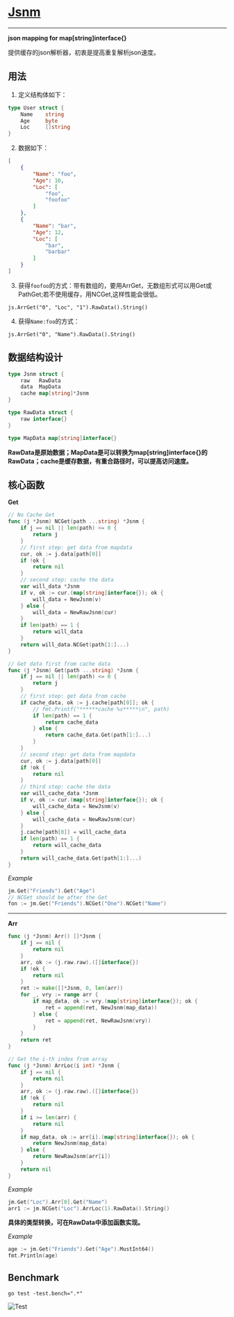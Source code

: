 #	[Jsnm][1]

---------------------


__json mapping for map[string]interface{}__

提供缓存的json解析器，初衷是提高重复解析json速度。


## 用法

1. 定义结构体如下：

```go
type User struct {
	Name    string
	Age     byte
	Loc     []string
}
```

2. 数据如下：

```json
[
	{
		"Name": "foo",
		"Age": 10,
		"Loc": [
			"foo",
			"foofoo"
		]
	},
	{
		"Name": "bar",
		"Age": 12,
		"Loc": [
			"bar",
			"barbar"
		]
	}
]
```

3. 获得`foofoo`的方式：带有数组的，要用ArrGet，无数组形式可以用Get或PathGet;若不使用缓存，用NCGet,这样性能会很低。

```
js.ArrGet("0", "Loc", "1").RawData().String()
```

4. 获得`Name:foo`的方式：

```
js.ArrGet("0", "Name").RawData().String()
```


##	数据结构设计

```go
type Jsnm struct {
	raw   RawData
	data  MapData
	cache map[string]*Jsnm
}

type RawData struct {
	raw interface{}
}

type MapData map[string]interface{}
```

**RawData是原始数据；MapData是可以转换为map[string]interface{}的RawData；cache是缓存数据，有重合路径时，可以提高访问速度。**

##	核心函数

**Get**

```go
// No Cache Get
func (j *Jsnm) NCGet(path ...string) *Jsnm {
	if j == nil || len(path) <= 0 {
		return j
	}
	// first step: get data from mapdata
	cur, ok := j.data[path[0]]
	if !ok {
		return nil
	}
	// second step: cache the data
	var will_data *Jsnm
	if v, ok := cur.(map[string]interface{}); ok {
		will_data = NewJsnm(v)
	} else {
		will_data = NewRawJsnm(cur)
	}
	if len(path) == 1 {
		return will_data
	}
	return will_data.NCGet(path[1:]...)
}

// Get data first from cache data
func (j *Jsnm) Get(path ...string) *Jsnm {
	if j == nil || len(path) <= 0 {
		return j
	}
	// first step: get data from cache
	if cache_data, ok := j.cache[path[0]]; ok {
		// fmt.Printf("******cache %s*****\n", path)
		if len(path) == 1 {
			return cache_data
		} else {
			return cache_data.Get(path[1:]...)
		}
	}
	// second step: get data from mapdata
	cur, ok := j.data[path[0]]
	if !ok {
		return nil
	}
	// third step: cache the data
	var will_cache_data *Jsnm
	if v, ok := cur.(map[string]interface{}); ok {
		will_cache_data = NewJsnm(v)
	} else {
		will_cache_data = NewRawJsnm(cur)
	}
	j.cache[path[0]] = will_cache_data
	if len(path) == 1 {
		return will_cache_data
	}
	return will_cache_data.Get(path[1:]...)
}
```
_Example_

```go
jm.Get("Friends").Get("Age")
// NCGet should be after the Get
fon := jm.Get("Friends").NCGet("One").NCGet("Name")
```

-------------------------------

**Arr**

```go
func (j *Jsnm) Arr() []*Jsnm {
	if j == nil {
		return nil
	}
	arr, ok := (j.raw.raw).([]interface{})
	if !ok {
		return nil
	}
	ret := make([]*Jsnm, 0, len(arr))
	for _, vry := range arr {
		if map_data, ok := vry.(map[string]interface{}); ok {
			ret = append(ret, NewJsnm(map_data))
		} else {
			ret = append(ret, NewRawJsnm(vry))
		}
	}
	return ret
}

// Get the i-th index from array
func (j *Jsnm) ArrLoc(i int) *Jsnm {
	if j == nil {
		return nil
	}
	arr, ok := (j.raw.raw).([]interface{})
	if !ok {
		return nil
	}
	if i >= len(arr) {
		return nil
	}
	if map_data, ok := arr[i].(map[string]interface{}); ok {
		return NewJsnm(map_data)
	} else {
		return NewRawJsnm(arr[i])
	}
	return nil
}
```
_Example_

```go
jm.Get("Loc").Arr[0].Get("Name")
arr1 := jm.NCGet("Loc").ArrLoc(1).RawData().String()
```

**具体的类型转换，可在RawData中添加函数实现。**

_Example_

```go
age := jm.Get("Friends").Get("Age").MustInt64()
fmt.Println(age)
```


##	Benchmark

`go test -test.bench=".*"`

![Test][2]

 [1]: https://github.com/shaalx/jsnm "jsnm"
 [2]: http://7xku3c.com1.z0.glb.clouddn.com/jsnm-benchmark.png "jsnm-bench"